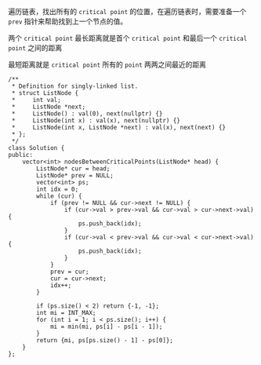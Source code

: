 遍历链表，找出所有的 `critical point` 的位置，在遍历链表时，需要准备一个 `prev` 指针来帮助找到上一个节点的值。

两个 `critical point` 最长距离就是首个 `critical point` 和最后一个 `critical point` 之间的距离

最短距离就是 `critical point` 所有的 `point` 两两之间最近的距离

```
/**
 * Definition for singly-linked list.
 * struct ListNode {
 *     int val;
 *     ListNode *next;
 *     ListNode() : val(0), next(nullptr) {}
 *     ListNode(int x) : val(x), next(nullptr) {}
 *     ListNode(int x, ListNode *next) : val(x), next(next) {}
 * };
 */
class Solution {
public:
    vector<int> nodesBetweenCriticalPoints(ListNode* head) {
        ListNode* cur = head;
        ListNode* prev = NULL;
        vector<int> ps;
        int idx = 0;
        while (cur) {
            if (prev != NULL && cur->next != NULL) {
                if (cur->val > prev->val && cur->val > cur->next->val) {
                    ps.push_back(idx);
                }
                if (cur->val < prev->val && cur->val < cur->next->val) {
                    ps.push_back(idx);
                }
            }
            prev = cur;
            cur = cur->next;
            idx++;
        }
        
        if (ps.size() < 2) return {-1, -1};
        int mi = INT_MAX;
        for (int i = 1; i < ps.size(); i++) {
            mi = min(mi, ps[i] - ps[i - 1]);
        }
        return {mi, ps[ps.size() - 1] - ps[0]};
    }
};
```